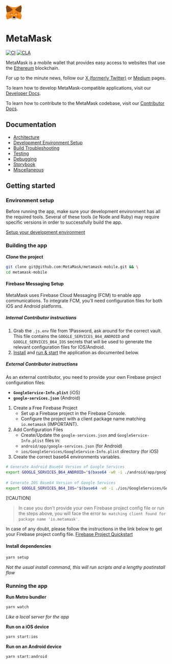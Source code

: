 ![MetaMask logo](logo.png?raw=true)

# MetaMask

[![CI](https://github.com/MetaMask/metamask-mobile/actions/workflows/ci.yml/badge.svg?branch=main)](https://github.com/MetaMask/metamask-mobile/actions/workflows/ci.yml) [![CLA](https://github.com/MetaMask/metamask-mobile/actions/workflows/cla.yml/badge.svg?branch=main)](https://github.com/MetaMask/metamask-mobile/actions/workflows/cla.yml)

MetaMask is a mobile wallet that provides easy access to websites that use the [Ethereum](https://ethereum.org/) blockchain.

For up to the minute news, follow our [X (formerly Twitter)](https://x.com/metamask) or [Medium](https://medium.com/metamask) pages.

To learn how to develop MetaMask-compatible applications, visit our [Developer Docs](https://docs.metamask.io).

To learn how to contribute to the MetaMask codebase, visit our [Contributor Docs](https://github.com/MetaMask/contributor-docs).

## Documentation

- [Architecture](./docs/readme/architecture.md)
- [Development Environment Setup](./docs/readme/environment.md)
- [Build Troubleshooting](./docs/readme/troubleshooting.md)
- [Testing](./docs/readme/testing.md)
- [Debugging](./docs/readme/debugging.md)
- [Storybook](./docs/readme/storybook.md)
- [Miscellaneous](./docs/readme/miscellaneous.md)

## Getting started

### Environment setup

Before running the app, make sure your development environment has all the required tools. Several of these tools (ie Node and Ruby) may require specific versions in order to successfully build the app.

[Setup your development environment](./docs/readme/environment.md)

### Building the app

**Clone the project**

```bash
git clone git@github.com:MetaMask/metamask-mobile.git && \
cd metamask-mobile
```

#### Firebase Messaging Setup

MetaMask uses Firebase Cloud Messaging (FCM) to enable app communications. To integrate FCM, you’ll need configuration files for both iOS and Android platforms.

##### Internal Contributor instructions

1. Grab the `.js.env` file from 1Password, ask around for the correct vault. This file contains the `GOOGLE_SERVICES_B64_ANDROID` and `GOOGLE_SERVICES_B64_IOS` secrets that will be used to generate the relevant configuration files for IOS/Android.
2. [Install](./README.md#install-dependencies) and [run & start](./README.md#running-the-app) the application as documented below.

##### External Contributor instructions

As an external contributor, you need to provide your own Firebase project configuration files:
- **`GoogleService-Info.plist`** (iOS)
- **`google-services.json`** (Android)

1.	Create a Free Firebase Project
    - Set up a Firebase project in the Firebase Console.
    - Configure the project with a client package name matching `io.metamask` (IMPORTANT). 
2.	Add Configuration Files
    - Create/Update the `google-services.json` and `GoogleService-Info.plist` files in:
    - `android/app/google-services.json` (for Android)
    - `ios/GoogleServices/GoogleService-Info.plist` directory (for iOS)
3. Create the correct base64 environments variables.
  
```bash
# Generate Android Base64 Version of Google Services
export GOOGLE_SERVICES_B64_ANDROID="$(base64 -w0 -i ./android/app/google-services.json)" && echo "export GOOGLE_SERVICES_B64_ANDROID=\"$GOOGLE_SERVICES_B64_ANDROID\"" | tee -a .js.env

# Generate IOS Base64 Version of Google Services
export GOOGLE_SERVICES_B64_IOS="$(base64 -w0 -i ./ios/GoogleServices/GoogleService-Info-example.plist)" && echo "export GOOGLE_SERVICES_B64_IOS=\"$GOOGLE_SERVICES_B64_IOS\"" | tee -a .js.env
```

[!CAUTION]
> In case you don't provide your own Firebase project config file or run the steps above, you will face the error `No matching client found for package name 'io.metamask'`.

In case of any doubt, please follow the instructions in the link below to get your Firebase project config file.
[Firebase Project Quickstart](https://firebaseopensource.com/projects/firebase/quickstart-js/messaging/readme/#getting_started)

#### Install dependencies

```bash
yarn setup
```

_Not the usual install command, this will run scripts and a lengthy postinstall flow_

### Running the app

**Run Metro bundler**

```bash
yarn watch
```

_Like a local server for the app_

**Run on a iOS device**

```bash
yarn start:ios
```

**Run on an Android device**

```bash
yarn start:android
```
